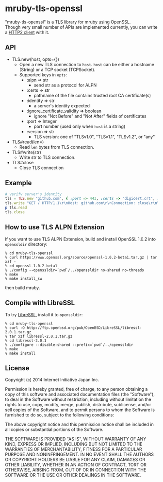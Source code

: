 # mruby-tls-openssl

"mruby-tls-openssl" is a TLS library for mruby using OpenSSL.  
Though very small number of APIs are implemented currently, you can write a [HTTP2 client](https://github.com/iij/mruby-tls-openssl/blob/master/http2.rb) with it.

## API

 - TLS.new(host, opts={})
   - Open a new TLS connection to `host`.  `host` can be either a hostname
     (String) or a TCP socket (TCPSocket).
   - Supported keys in `opts`:
     - :alpn => str
       - send str as a protocol for ALPN
     - :certs => str
       - pathname of the file contains trusted root CA certificate(s)
     - :identity => str
       - a server's identity expected
     - :ignore_certificate_validity => boolean
       - ignore "Not Before" and "Not After" fields of certificates
     - :port => Integer
       - port number (used only when `host` is a string)
     - :version => str
       - TLS version: one of "TLSv1.0", "TLSv1.1", "TLSv1.2", or "any"
 - TLS#read(len=)
   - Read `len` bytes from TLS connection.
 - TLS#write(str)
   - Write str to TLS connection.
 - TLS#close
   - Close TLS connection

## Example

```Ruby
# verify server's identity
tls = TLS.new "github.com", { :port => 443, :certs => "digicert.crt", :identity => "github.com" }
tls.write "GET / HTTP/1.1\r\nHost: github.com\r\nConnection: close\r\n\r\n"
p tls.read
tls.close
```

## How to use TLS ALPN Extension

If you want to use TLS ALPN Extension, build and install OpenSSL 1.0.2
into `openssldir` directory:

```
% cd mruby-tls-openssl
% curl https://www.openssl.org/source/openssl-1.0.2-beta1.tar.gz | tar xzf -
% cd openssl-1.0.2-beta1
% ./config --openssldir=`pwd`/../openssldir no-shared no-threads
% make
% make install_sw
```

then build mruby.


## Compile with LibreSSL

To try [LibreSSL](http://www.libressl.org), install it to `openssldir`:

```
% cd mruby-tls-openssl
% curl -O http://ftp.openbsd.org/pub/OpenBSD/LibreSSL/libressl-2.0.1.tar.gz
% tar xzf libressl-2.0.1.tar.gz
% cd libressl-2.0.1
% ./configure --disable-shared --prefix=`pwd`/../openssldir
% make
% make install
```


## License

Copyright (c) 2014 Internet Initiative Japan Inc.

Permission is hereby granted, free of charge, to any person obtaining a 
copy of this software and associated documentation files (the "Software"), 
to deal in the Software without restriction, including without limitation 
the rights to use, copy, modify, merge, publish, distribute, sublicense, 
and/or sell copies of the Software, and to permit persons to whom the 
Software is furnished to do so, subject to the following conditions:

The above copyright notice and this permission notice shall be included in 
all copies or substantial portions of the Software.

THE SOFTWARE IS PROVIDED "AS IS", WITHOUT WARRANTY OF ANY KIND, EXPRESS OR 
IMPLIED, INCLUDING BUT NOT LIMITED TO THE WARRANTIES OF MERCHANTABILITY, 
FITNESS FOR A PARTICULAR PURPOSE AND NONINFRINGEMENT. IN NO EVENT SHALL THE 
AUTHORS OR COPYRIGHT HOLDERS BE LIABLE FOR ANY CLAIM, DAMAGES OR OTHER 
LIABILITY, WHETHER IN AN ACTION OF CONTRACT, TORT OR OTHERWISE, ARISING 
FROM, OUT OF OR IN CONNECTION WITH THE SOFTWARE OR THE USE OR OTHER 
DEALINGS IN THE SOFTWARE.
